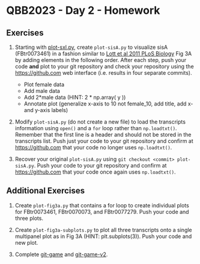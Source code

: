 # QBB2023 - Day 2 - Homework

## Exercises

1. Starting with [plot-sxl.py](https://github.com/bxlab/cmdb-quantbio/blob/main/lectures/analyzing_and_visualizing_data/plot-sxl.py), create `plot-sisA.py` to visualize sisA (FBtr0073461) in a fashion similar to [Lott et al 2011 PLoS Biology](https://pubmed.gov/21346796) Fig 3A by adding elements in the following order.  After each step, push your code **and** plot to your git repository and check your repository using the https://github.com web interface (i.e. results in four separate commits).

    - Plot female data
    - Add male data
    - Add 2*male data (HINT: 2 * np.array( y ))
    - Annotate plot (generalize x-axis to 10 not female_10, add title, add x- and y-axis labels)

1. Modify `plot-sisA.py` (do not create a new file) to load the transcripts information using `open()` and a `for` loop rather than `np.loadtxt()`.  Remember that the first line is a header and should not be stored in the transcripts list.  Push just your code to your git repository and confirm at https://github.com that your code no longer uses `np.loadtxt()`.

1. Recover your original `plot-sisA.py` using `git checkout <commit> plot-sisA.py`.  Push your code to your git repository and confirm at https://github.com that your code once again uses `np.loadtxt()`.

## Additional Exercises

1. Create `plot-fig3a.py` that contains a for loop to create individual plots for FBtr0073461, FBtr0070073, and FBtr0077279.  Push your code and three plots.

1. Create `plot-fig3a-subplots.py` to plot all three transcripts onto a single multipanel plot as in Fig 3A (HINT: plt.subplots(3)).  Push your code and new plot.

1. Complete [git-game](https://github.com/git-game/git-game) and [git-game-v2](https://github.com/git-game/git-game-v2).

